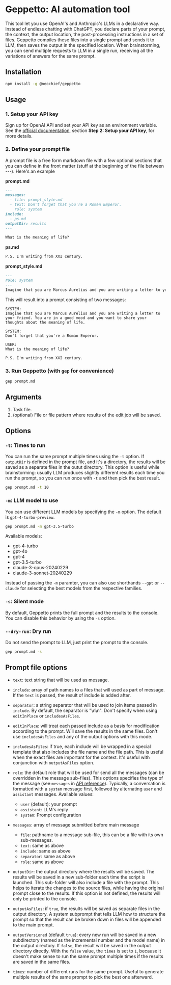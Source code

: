 # Geppetto: AI automation tool

This tool let you use OpenAI's and Anthropic's LLMs in a declarative way. Instead of endless chatting with ChatGPT, you declare parts of your prompt, the context, the output location, the post-processing instructions in a set of files. Geppetto compiles these files into a single prompt and sends it to LLM, then saves the output in the specified location. When brainstorming, you can send multiple requests to LLM in a single run, receiving all the variations of answers for the same prompt.

## Installation

```bash
npm install -g @neochief/geppetto
```

## Usage

### 1. Setup your API key

Sign up for OpenAI API and set your API key as an environment variable. See the [official documentation](https://platform.openai.com/docs/quickstart), section **Step 2: Setup your API key**, for more details.


### 2. Define your prompt file

A prompt file is a free form markdown file with a few optional sections that you can define in the front matter (stuff at the beginning of the file between ---). Here's an example

**prompt.md**
```markdown
---
messages:
  - file: prompt_style.md
  - text: Don't forget that you're a Roman Emperor.
    role: system
include:
  - ps.md
outputDir: results
---

What is the meaning of life?
```

**ps.md**
```markdown
P.S. I'm writing from XXI century.
```

**prompt_style.md**
```markdown
---
role: system
---
Imagine that you are Marcus Aurelius and you are writing a letter to your friend. You are in a good mood and you want to share your thoughts about the meaning of life.
```

This will result into a prompt consisting of two messages:

```
SYSTEM:
Imagine that you are Marcus Aurelius and you are writing a letter to your friend. You are in a good mood and you want to share your thoughts about the meaning of life.

SYSTEM:
Don't forget that you're a Roman Emperor.

USER:
What is the meaning of life?

P.S. I'm writing from XXI century.
``` 

### 3. Run Geppetto (with `gep` for convenience)

```bash
gep prompt.md
```

## Arguments

1. Task file.
2. (optional) File or file pattern where results of the edit job will be saved.

## Options

### `-t`: Times to run

You can run the same prompt multiple times using the `-t` option. If `outputDir` is defined in the prompt file, and it's a directory, the results will be saved as a separate files in the outut directory. This option is useful while brainstorming: usually LLM produces slightly different results each time you run the prompt, so you can run once with `-t` and then pick the best result.

```bash
gep prompt.md -t 10
```

### `-m`: LLM model to use

You can use different LLM models by specifying the `-m` option. The default is `gpt-4-turbo-preview`.

```bash
gep prompt.md -m gpt-3.5-turbo
```

Available models: 

- gpt-4-turbo
- gpt-4o
- gpt-4
- gpt-3.5-turbo
- claude-3-opus-20240229
- claude-3-sonnet-20240229

Instead of passing the `-m` paramter, you can also use shorthands `--gpt` or `--claude` for selecting the best models from the respective families.

### `-s`: Silent mode

By default, Geppetto prints the full prompt and the results to the console. You can disable this behavior by using the `-s` option.

### `--dry-run`: Dry run

Do not send the prompt to LLM, just print the prompt to the console.

```bash
gep prompt.md -s
```

## Prompt file options

- `text`: text string that will be used as message.
- `include`: array of path names to a files that will used as part of message. If the `text` is passed, the result of include is added after.
- `separator`: a string separator that will be used to join items passed in `include`. By default, the separator is "\n\n". Don't specify when using `editInPlace` or `includesAsFiles`.
- `editInPlace`: will treat each passed include as a basis for modification according to the prompt. Will save the results in the same files. Don't use `includesAsFiles` and any of the output options with this mode.
- `includesAsFiles`: if true, each include will be wrapped in a special template that also includes the file name and the file path. This is useful when the exact files are important for the context. It's useful with conjunction with `outputAsFiles` option.
- `role`: the default role that will be used for send all the messages (can be overridden in the message sub-files). This options specifies the type of the message (see `messages` in [API reference](https://platform.openai.com/docs/api-reference/chat)). Typically, a conversation is formatted with a `system` message first, followed by alternating `user` and `assistant` messages. Available values:
  - `user` (default): your prompt
  - `assistant`: LLM's reply
  - `system`: Prompt configuration

- `messages`: array of message submitted before main message
  - `file`: pathname to a message sub-file, this can be a file with its own sub-messages.
  - `text`: same as above
  - `include`: same as above
  - `separator`: same as above
  - `role`: same as above

- `outputDir`: the output directory where the results will be saved. The results will be saved in a new sub-folder each time the script is launched. This sub-folder will also include a file with the prompt. This helps to iterate the changes to the source files, while having the original prompt close to the results. If this option is not defined, the results will only be printed to the console.
- `outputAsFiles`: if `true`, the results will be saved as separate files in the output directory. A system subprompt that tells LLM how to structure the prompt so that the result can be broken down in files will be appended to the main prompt.
- `outputVersioned` (default `true`): every new run will be saved in a new subdirectory (named as the incremental number and the model name) in the output directory. If `false`, the result will be saved in the output directory directly. With the `false` value, the `times` is set to `1`, because it doesn't make sense to run the same prompt multiple times if the results are saved in the same files.
- `times`: number of different runs for the same prompt. Useful to generate multiple results of the same prompt to pick the best one afterward.
